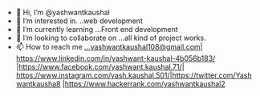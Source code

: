 - 👋 Hi, I’m @yashwantkaushal
- 👀 I’m interested in. ..web development 
- 🌱 I’m currently learning ...Front end development
- 💞️ I’m looking to collaborate on ...all kind of project works.
- 📫 How to reach me ...yashwantkaushal108@gmail.com| https://www.linkedin.com/in/yashwant-kaushal-4b056b183/ |https://www.facebook.com/yashwant.kaushal.71/| https://www.instagram.com/yash.kaushal.501/|https://twitter.com/Yashwantkausha8 |https://www.hackerrank.com/yashwantkaushal2

<!---
yashwantkaushal/yashwantkaushal is a ✨ special ✨ repository because its `README.md` (this file) appears on your GitHub profile.
You can click the Preview link to take a look at your changes.
--->
